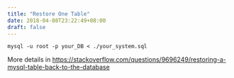 ```yaml
---
title: "Restore One Table"
date: 2018-04-08T23:22:49+08:00
draft: false
---
```


```
mysql -u root -p your_DB < ./your_system.sql
```

More details in https://stackoverflow.com/questions/9696249/restoring-a-mysql-table-back-to-the-database
